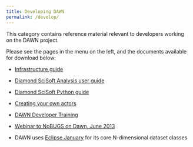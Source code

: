 ```yaml
---
title: Developing DAWN
permalink: /develop/
---
```


This category contains reference material relevant to developers working on the DAWN project.

Please see the pages in the menu on the left, and the documents available for download below:

- [Infrastructure guide](https://alfred.diamond.ac.uk/documentation/manuals/Infrastructure_Guide/trunk/contents.html) 

- [Diamond SciSoft Analysis user guide](https://alfred.diamond.ac.uk/documentation/manuals/Diamond_SciSoft_Analysis_User_Guide/trunk/contents.html) 

- [Diamond SciSoft Python guide](https://alfred.diamond.ac.uk/documentation/manuals/Diamond_SciSoft_Python_Guide/trunk/contents.html) 

- [Creating your own actors](/assets/pages/developing_dawn/DAWN%20-%20Create%20your%20own%20actors.odt) 

- [DAWN Developer Training](/assets/pages/developing_dawn/DAWN_Developer_Training_v1.0.pdf) 

- [Webinar to NoBUGS on Dawn, June 2013](https://docs.google.com/viewer?a=v&pid=sites&srcid=ZGF3bnNjaS5vcmd8ZGF3bnxneDoyM2IzZGQyMDFmMzgxOWRj)

- DAWN uses [Eclipse January](https://www.eclipse.org/january/) for its core N-dimensional dataset classes
